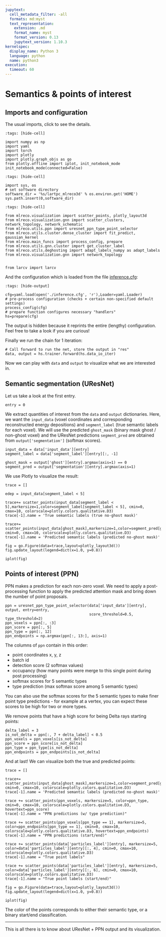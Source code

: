 ```yaml
---
jupytext:
  cell_metadata_filter: -all
  formats: md:myst
  text_representation:
    extension: .md
    format_name: myst
    format_version: 0.13
    jupytext_version: 1.10.3
kernelspec:
  display_name: Python 3
  language: python
  name: python3
execution:
  timeout: 60
---
```


# Semantics & points of interest

## Imports and configuration
The usual imports, click to see the details.

```{code-cell}
:tags: [hide-cell]

import numpy as np
import yaml
import torch
import plotly
import plotly.graph_objs as go
from plotly.offline import iplot, init_notebook_mode
init_notebook_mode(connected=False)
```

```{code-cell}
:tags: [hide-cell]

import sys, os
# set software directory
software_dir = '%s/lartpc_mlreco3d' % os.environ.get('HOME')
sys.path.insert(0,software_dir)
```

```{code-cell}
:tags: [hide-cell]

from mlreco.visualization import scatter_points, plotly_layout3d
from mlreco.visualization.gnn import scatter_clusters, network_topology, network_schematic
from mlreco.utils.ppn import uresnet_ppn_type_point_selector
from mlreco.utils.cluster.dense_cluster import fit_predict, gaussian_kernel
from mlreco.main_funcs import process_config, prepare
from mlreco.utils.gnn.cluster import get_cluster_label
from mlreco.utils.deghosting import adapt_labels_numpy as adapt_labels
from mlreco.visualization.gnn import network_topology


from larcv import larcv
```

And the configuration which is loaded from the file [inference.cfg](./inference.cfg):
```{code-cell}
:tags: [hide-output]

cfg=yaml.load(open('./inference.cfg', 'r'),Loader=yaml.Loader)
# pre-process configuration (checks + certain non-specified default settings)
process_config(cfg)
# prepare function configures necessary "handlers"
hs=prepare(cfg)
```
The output is hidden because it reprints the entire (lengthy) configuration. Feel 
free to take a look if you are curious!

Finally we run the chain for 1 iteration:
```{code-cell}
# Call forward to run the net, store the output in "res"
data, output = hs.trainer.forward(hs.data_io_iter)
```
Now we can play with `data` and `output` to visualize what we are interested in.

## Semantic segmentation (UResNet)
Let us take a look at the first entry.
```{code-cell}
entry = 0
```
We extract quantities of interest from the `data` and `output` dictionaries.
Here, we want the `input_data` (voxel coordinates and corresponding reconstructed energy depositions)
and `segment_label` (true semantic labels for each voxel). We will use the predicted `ghost_mask`
(binary mask ghost / non-ghost voxel) and the UResNet predictions `segment_pred` are obtained
from `output['segmentation']` (softmax scores).
```{code-cell}
input_data = data['input_data'][entry]
segment_label = data['segment_label'][entry][:, -1]

ghost_mask = output['ghost'][entry].argmax(axis=1) == 0
segment_pred = output['segmentation'][entry].argmax(axis=1)
```

We use Plotly to visualize the result:
```{code-cell}
trace = []

edep = input_data[segment_label < 5]

trace+= scatter_points(input_data[segment_label < 5],markersize=1,color=segment_label[segment_label < 5], cmin=0, cmax=10, colorscale=plotly.colors.qualitative.D3)
trace[-1].name = 'True semantic labels (true no-ghost mask)'

trace+= scatter_points(input_data[ghost_mask],markersize=1,color=segment_pred[ghost_mask], cmin=0, cmax=10, colorscale=plotly.colors.qualitative.D3)
trace[-1].name = 'Predicted semantic labels (predicted no-ghost mask)'

fig = go.Figure(data=trace,layout=plotly_layout3d())
fig.update_layout(legend=dict(x=1.0, y=0.8))

iplot(fig)
```

## Points of interest (PPN)
PPN makes a prediction for each non-zero voxel. We need to apply a post-processing function
to apply the predicted attention mask and bring down the number of point proposals.

```{code-cell}
ppn = uresnet_ppn_type_point_selector(data['input_data'][entry], output, entry=entry,
                                      score_threshold=0.5, type_threshold=2)
ppn_voxels = ppn[:, :3]
ppn_score = ppn[:, 5]
ppn_type = ppn[:, 12]
ppn_endpoints = np.argmax(ppn[:, 13:], axis=1)
```
The columns of `ppn` contain in this order:

- point coordinates x, y, z
- batch id
- detection score (2 softmax values)
- occupancy (how many points were merge to this single point during post processing)
- softmax scores for 5 semantic types
- type prediction (max softmax score among 5 semantic types)

You can also use the softmax scores for the 5 semantic types to make finer point type predictions - for example at a vertex, you can expect these scores to be high for two or more types.

We remove points that have a high score for being Delta rays starting points:
```{code-cell}
delta_label = 3
is_not_delta = ppn[:, 7 + delta_label] < 0.5
ppn_voxels = ppn_voxels[is_not_delta]
ppn_score = ppn_score[is_not_delta]
ppn_type = ppn_type[is_not_delta]
ppn_endpoints = ppn_endpoints[is_not_delta]
```

And at last! We can visualize both the true and predicted points:
```{code-cell}
trace = []

trace+= scatter_points(input_data[ghost_mask],markersize=1,color=segment_pred[ghost_mask], cmin=0, cmax=10, colorscale=plotly.colors.qualitative.D3)
trace[-1].name = 'Predicted semantic labels (predicted no-ghost mask)'

trace += scatter_points(ppn_voxels, markersize=5, color=ppn_type, cmin=0, cmax=10, colorscale=plotly.colors.qualitative.D3, hovertext=ppn_score)
trace[-1].name = "PPN predictions (w/ type prediction)"

trace += scatter_points(ppn_voxels[ppn_type == 1], markersize=5, color=ppn_endpoints[ppn_type == 1], cmin=0, cmax=10, colorscale=plotly.colors.qualitative.D3, hovertext=ppn_endpoints)
trace[-1].name = "PPN predictions (start/end)"

trace += scatter_points(data['particles_label'][entry], markersize=5, color=data['particles_label'][entry][:, 4], cmin=0, cmax=10, colorscale=plotly.colors.qualitative.D3)
trace[-1].name = "True point labels"

trace += scatter_points(data['particles_label'][entry], markersize=5, color=data['particles_label'][entry][:, 6], cmin=0, cmax=10, colorscale=plotly.colors.qualitative.D3)
trace[-1].name = "True point labels (start/end)"

fig = go.Figure(data=trace,layout=plotly_layout3d())
fig.update_layout(legend=dict(x=1.0, y=0.8))

iplot(fig)
```
The color of the points corresponds to either their semantic type, or a binary start/end classification.

---

This is all there is to know about UResNet + PPN output and its visualization.